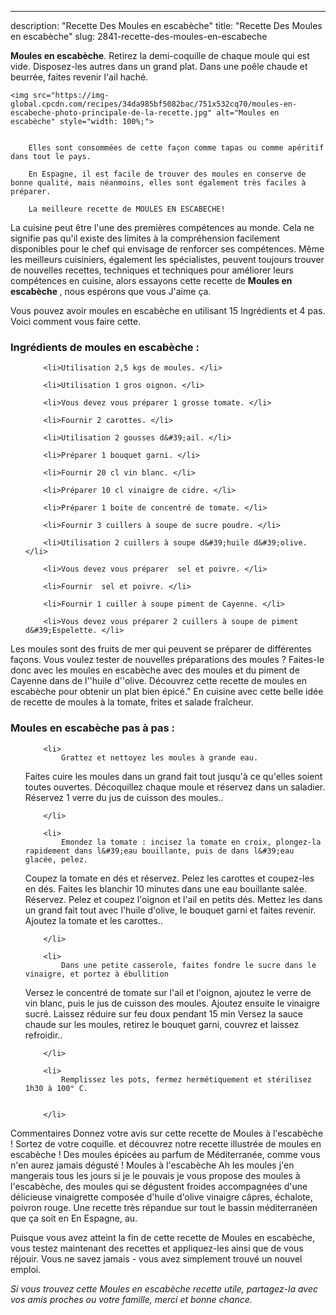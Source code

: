---
description: "Recette Des Moules en escabèche"
title: "Recette Des Moules en escabèche"
slug: 2841-recette-des-moules-en-escabeche

<p>
	<strong>Moules en escabèche</strong>. 
	Retirez la demi-coquille de chaque moule qui est vide. Disposez-les autres dans un grand plat. Dans une poêle chaude et beurrée, faites revenir l&#39;ail haché.
</p>
<p>
	
	<img src="https://img-global.cpcdn.com/recipes/34da985bf5082bac/751x532cq70/moules-en-escabeche-photo-principale-de-la-recette.jpg" alt="Moules en escabèche" style="width: 100%;">
	
	
		Elles sont consommées de cette façon comme tapas ou comme apéritif dans tout le pays.
	
		En Espagne, il est facile de trouver des moules en conserve de bonne qualité, mais néanmoins, elles sont également très faciles à préparer.
	
		La meilleure recette de MOULES EN ESCABECHE!
	
</p>

La cuisine peut être l'une des premières compétences au monde. Cela ne signifie pas qu'il existe des limites à la compréhension facilement disponibles pour le chef qui envisage de renforcer ses compétences. Même les meilleurs cuisiniers, également les spécialistes, peuvent toujours trouver de nouvelles recettes, techniques et techniques pour améliorer leurs compétences en cuisine, alors essayons cette recette de <strong> Moules en escabèche </strong>, nous espérons que vous J'aime ça.

<!--inarticleads1-->

Vous pouvez avoir moules en escabèche en utilisant 15 Ingrédients et 4 pas. Voici comment vous faire cette.

<h3>Ingrédients de moules en escabèche :</h3>

<ol>
	
		<li>Utilisation 2,5 kgs de moules. </li>
	
		<li>Utilisation 1 gros oignon. </li>
	
		<li>Vous devez vous préparer 1 grosse tomate. </li>
	
		<li>Fournir 2 carottes. </li>
	
		<li>Utilisation 2 gousses d&#39;ail. </li>
	
		<li>Préparer 1 bouquet garni. </li>
	
		<li>Fournir 20 cl vin blanc. </li>
	
		<li>Préparer 10 cl vinaigre de cidre. </li>
	
		<li>Préparer 1 boite de concentré de tomate. </li>
	
		<li>Fournir 3 cuillers à soupe de sucre poudre. </li>
	
		<li>Utilisation 2 cuillers à soupe d&#39;huile d&#39;olive. </li>
	
		<li>Vous devez vous préparer  sel et poivre. </li>
	
		<li>Fournir  sel et poivre. </li>
	
		<li>Fournir 1 cuiller à soupe piment de Cayenne. </li>
	
		<li>Vous devez vous préparer 2 cuillers à soupe de piment d&#39;Espelette. </li>
	
</ol>

Les moules sont des fruits de mer qui peuvent se préparer de différentes façons. Vous voulez tester de nouvelles préparations des moules ? Faites-le donc avec les moules en escabèche avec des moules et du piment de Cayenne dans de l&#39;&#39;huile d&#39;&#39;olive. Découvrez cette recette de moules en escabèche pour obtenir un plat bien épicé.&#34; En cuisine avec cette belle idée de recette de moules à la tomate, frites et salade fraîcheur. 

<!--inarticleads2-->

<h3>Moules en escabèche pas à pas :</h3>

<ol>
	
		<li>
			Grattez et nettoyez les moules à grande eau.
Faites cuire les moules dans un grand fait tout jusqu&#39;à ce qu&#39;elles soient toutes ouvertes.
Décoquillez chaque moule et réservez dans un saladier. Réservez 1 verre du jus de cuisson des moules..
			
			
		</li>
	
		<li>
			Emondez la tomate : incisez la tomate en croix, plongez-la rapidement dans l&#39;eau bouillante, puis de dans l&#39;eau glacée, pelez.
Coupez la tomate en dés et réservez.
Pelez les carottes et coupez-les en dés. Faites les blanchir 10 minutes dans une eau bouillante salée. Réservez.
Pelez et coupez l&#39;oignon et l&#39;ail en petits dés. Mettez les dans un grand fait tout avec l&#39;huile d&#39;olive, le bouquet garni et faites revenir.
Ajoutez la tomate et les carottes..
			
			
		</li>
	
		<li>
			Dans une petite casserole, faites fondre le sucre dans le vinaigre, et portez à ébullition
Versez le concentré de tomate sur l&#39;ail et l&#39;oignon, ajoutez le verre de vin blanc, puis le jus de cuisson des moules. Ajoutez ensuite le vinaigre sucré.
Laissez réduire sur feu doux pendant 15 min
Versez la sauce chaude sur les moules, retirez le bouquet garni, couvrez et laissez refroidir..
			
			
		</li>
	
		<li>
			Remplissez les pots, fermez hermétiquement et stérilisez 1h30 à 100° C.
			
			
		</li>
	
</ol>

Commentaires Donnez votre avis sur cette recette de Moules à l&#39;escabèche ! Sortez de votre coquille. et découvrez notre recette illustrée de moules en escabèche ! Des moules épicées au parfum de Méditerranée, comme vous n&#39;en aurez jamais dégusté ! Moules à l&#39;escabèche Ah les moules j&#39;en mangerais tous les jours si je le pouvais je vous propose des moules à l&#39;escabèche, des moules qui se dégustent froides accompagnées d&#39;une délicieuse vinaigrette composée d&#39;huile d&#39;olive vinaigre câpres, échalote, poivron rouge. Une recette très répandue sur tout le bassin méditerranéen que ça soit en En Espagne, au. 

<!--inarticleads1-->

<p>
Puisque vous avez atteint la fin de cette recette de Moules en escabèche, vous testez maintenant des recettes et appliquez-les ainsi que de vous réjouir. Vous ne savez jamais - vous avez simplement trouvé un nouvel emploi.
</p>

<p>
<i>Si vous trouvez cette Moules en escabèche recette utile, partagez-la avec vos amis proches ou votre famille, merci et bonne chance.</i>
</p>
